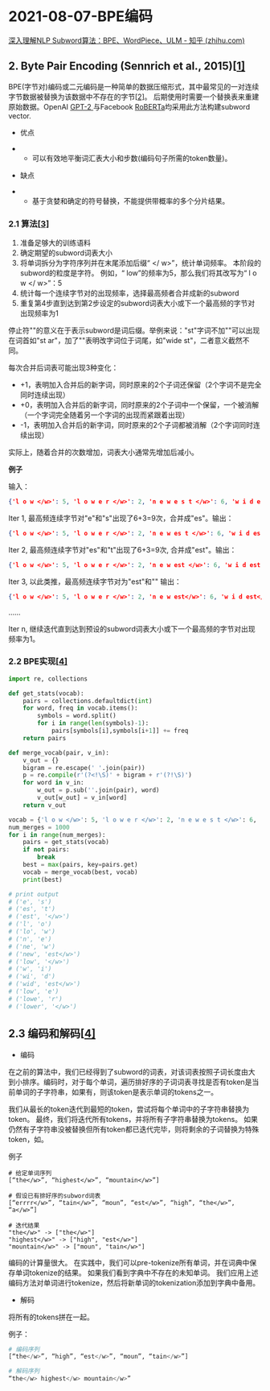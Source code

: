 # 2021-08-07-BPE编码

[深入理解NLP Subword算法：BPE、WordPiece、ULM - 知乎 (zhihu.com)](https://zhuanlan.zhihu.com/p/86965595)

## 2. Byte Pair Encoding (Sennrich et al., 2015)[[1\]](https://zhuanlan.zhihu.com/p/86965595#ref_1)

BPE(字节对)编码或二元编码是一种简单的数据压缩形式，其中最常见的一对连续字节数据被替换为该数据中不存在的字节[[2\]](https://zhuanlan.zhihu.com/p/86965595#ref_2)。 后期使用时需要一个替换表来重建原始数据。OpenAI [GPT-2 ](https://link.zhihu.com/?target=https%3A//towardsdatascience.com/too-powerful-nlp-model-generative-pre-training-2-4cc6afb6655)与Facebook [RoBERTa](https://link.zhihu.com/?target=https%3A//github.com/pytorch/fairseq/tree/master/examples/roberta)均采用此方法构建subword vector.

- 优点

- - 可以有效地平衡词汇表大小和步数(编码句子所需的token数量)。

- 缺点

- - 基于贪婪和确定的符号替换，不能提供带概率的多个分片结果。

### 2.1 算法[[3\]](https://zhuanlan.zhihu.com/p/86965595#ref_3)

1. 准备足够大的训练语料
2. 确定期望的subword词表大小
3. 将单词拆分为字符序列并在末尾添加后缀“ </ w>”，统计单词频率。 本阶段的subword的粒度是字符。 例如，“ low”的频率为5，那么我们将其改写为“ l o w </ w>”：5
4. 统计每一个连续字节对的出现频率，选择最高频者合并成新的subword
5. 重复第4步直到达到第2步设定的subword词表大小或下一个最高频的字节对出现频率为1

停止符"</w>"的意义在于表示subword是词后缀。举例来说："st"字词不加"</w>"可以出现在词首如"st ar"，加了"</w>"表明改字词位于词尾，如"wide st</w>"，二者意义截然不同。

每次合并后词表可能出现3种变化：

- +1，表明加入合并后的新字词，同时原来的2个子词还保留（2个字词不是完全同时连续出现）
- +0，表明加入合并后的新字词，同时原来的2个子词中一个保留，一个被消解（一个字词完全随着另一个字词的出现而紧跟着出现）
- -1，表明加入合并后的新字词，同时原来的2个子词都被消解（2个字词同时连续出现）

实际上，随着合并的次数增加，词表大小通常先增加后减小。

**例子**

输入：

```json
{'l o w </w>': 5, 'l o w e r </w>': 2, 'n e w e s t </w>': 6, 'w i d e s t </w>': 3}
```

Iter 1, 最高频连续字节对"e"和"s"出现了6+3=9次，合并成"es"。输出：

```json
{'l o w </w>': 5, 'l o w e r </w>': 2, 'n e w es t </w>': 6, 'w i d es t </w>': 3}
```

Iter 2, 最高频连续字节对"es"和"t"出现了6+3=9次, 合并成"est"。输出：

```json
{'l o w </w>': 5, 'l o w e r </w>': 2, 'n e w est </w>': 6, 'w i d est </w>': 3}
```

Iter 3, 以此类推，最高频连续字节对为"est"和"</w>" 输出：

```json
{'l o w </w>': 5, 'l o w e r </w>': 2, 'n e w est</w>': 6, 'w i d est</w>': 3}
```

……

Iter n, 继续迭代直到达到预设的subword词表大小或下一个最高频的字节对出现频率为1。

### 2.2 BPE实现[[4\]](https://zhuanlan.zhihu.com/p/86965595#ref_4)

```python
import re, collections

def get_stats(vocab):
    pairs = collections.defaultdict(int)
    for word, freq in vocab.items():
        symbols = word.split()
        for i in range(len(symbols)-1):
            pairs[symbols[i],symbols[i+1]] += freq
    return pairs

def merge_vocab(pair, v_in):
    v_out = {}
    bigram = re.escape(' '.join(pair))
    p = re.compile(r'(?<!\S)' + bigram + r'(?!\S)')
    for word in v_in:
        w_out = p.sub(''.join(pair), word)
        v_out[w_out] = v_in[word]
    return v_out

vocab = {'l o w </w>': 5, 'l o w e r </w>': 2, 'n e w e s t </w>': 6, 'w i d e s t </w>': 3}
num_merges = 1000
for i in range(num_merges):
    pairs = get_stats(vocab)
    if not pairs:
        break
    best = max(pairs, key=pairs.get)
    vocab = merge_vocab(best, vocab)
    print(best)

# print output
# ('e', 's')
# ('es', 't')
# ('est', '</w>')
# ('l', 'o')
# ('lo', 'w')
# ('n', 'e')
# ('ne', 'w')
# ('new', 'est</w>')
# ('low', '</w>')
# ('w', 'i')
# ('wi', 'd')
# ('wid', 'est</w>')
# ('low', 'e')
# ('lowe', 'r')
# ('lower', '</w>')
```

## 2.3 编码和解码[[4\]](https://zhuanlan.zhihu.com/p/86965595#ref_4)

- 编码

在之前的算法中，我们已经得到了subword的词表，对该词表按照子词长度由大到小排序。编码时，对于每个单词，遍历排好序的子词词表寻找是否有token是当前单词的子字符串，如果有，则该token是表示单词的tokens之一。

我们从最长的token迭代到最短的token，尝试将每个单词中的子字符串替换为token。 最终，我们将迭代所有tokens，并将所有子字符串替换为tokens。 如果仍然有子字符串没被替换但所有token都已迭代完毕，则将剩余的子词替换为特殊token，如<unk>。

例子

```text
# 给定单词序列
[“the</w>”, “highest</w>”, “mountain</w>”]

# 假设已有排好序的subword词表
[“errrr</w>”, “tain</w>”, “moun”, “est</w>”, “high”, “the</w>”, “a</w>”]

# 迭代结果
"the</w>" -> ["the</w>"]
"highest</w>" -> ["high", "est</w>"]
"mountain</w>" -> ["moun", "tain</w>"]
```

编码的计算量很大。 在实践中，我们可以pre-tokenize所有单词，并在词典中保存单词tokenize的结果。 如果我们看到字典中不存在的未知单词。 我们应用上述编码方法对单词进行tokenize，然后将新单词的tokenization添加到字典中备用。

- 解码

将所有的tokens拼在一起。

例子：

```python
# 编码序列
[“the</w>”, “high”, “est</w>”, “moun”, “tain</w>”]

# 解码序列
“the</w> highest</w> mountain</w>”
```